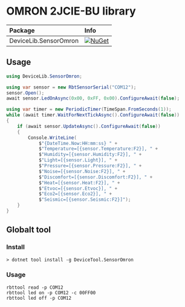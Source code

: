 # OMRON 2JCIE-BU library

| Package | Info |
|:-|:-|
| DeviceLib.SensorOmron | [![NuGet](https://img.shields.io/nuget/v/DeviceLib.SensorOmron.svg)](https://www.nuget.org/packages/DeviceLib.SensorOmron) |

## Usage

```csharp
using DeviceLib.SensorOmron;

using var sensor = new RbtSensorSerial("COM12");
sensor.Open();
await sensor.LedOnAsync(0x00, 0xFF, 0x00).ConfigureAwait(false);

using var timer = new PeriodicTimer(TimeSpan.FromSeconds(1));
while (await timer.WaitForNextTickAsync().ConfigureAwait(false))
{
    if (await sensor.UpdateAsync().ConfigureAwait(false))
    {
        Console.WriteLine(
            $"{DateTime.Now:HH:mm:ss} " +
            $"Temperature=[{sensor.Temperature:F2}], " +
            $"Humidity=[{sensor.Humidity:F2}], " +
            $"Light=[{sensor.Light}], " +
            $"Pressure=[{sensor.Pressure:F2}], " +
            $"Noise=[{sensor.Noise:F2}], " +
            $"Discomfort=[{sensor.Discomfort:F2}], " +
            $"Heat=[{sensor.Heat:F2}], " +
            $"Etvoc=[{sensor.Etvoc}], " +
            $"Eco2=[{sensor.Eco2}], " +
            $"Seismic=[{sensor.Seismic:F2}]");
    }
}
```

## Globalt tool

### Install

```
> dotnet tool install -g DeviceTool.SensorOmron
```

### Usage

```
rbttool read -p COM12
rbttool led on -p COM12 -c 00FF00
rbttool led off -p COM12
```
